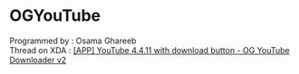 <h>OGYouTube</h>
============
Programmed by : Osama Ghareeb
<br />
Thread on XDA : <a href="http://forum.xda-developers.com/showthread.php?t=2213945"> [APP] YouTube 4.4.11 with download button - OG YouTube Downloader v2</a> 


